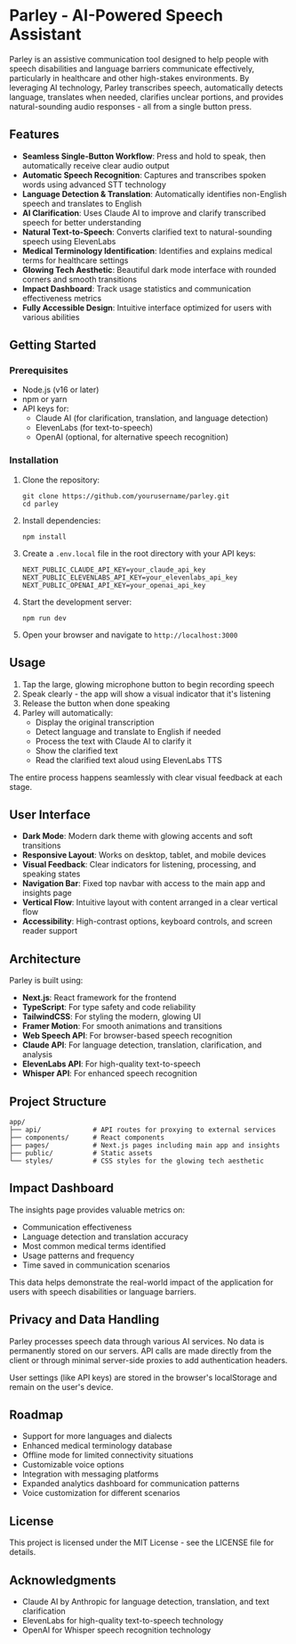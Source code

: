 # Parley - AI-Powered Speech Assistant

Parley is an assistive communication tool designed to help people with speech disabilities and language barriers communicate effectively, particularly in healthcare and other high-stakes environments. By leveraging AI technology, Parley transcribes speech, automatically detects language, translates when needed, clarifies unclear portions, and provides natural-sounding audio responses - all from a single button press.

## Features

- **Seamless Single-Button Workflow**: Press and hold to speak, then automatically receive clear audio output
- **Automatic Speech Recognition**: Captures and transcribes spoken words using advanced STT technology
- **Language Detection & Translation**: Automatically identifies non-English speech and translates to English
- **AI Clarification**: Uses Claude AI to improve and clarify transcribed speech for better understanding
- **Natural Text-to-Speech**: Converts clarified text to natural-sounding speech using ElevenLabs
- **Medical Terminology Identification**: Identifies and explains medical terms for healthcare settings
- **Glowing Tech Aesthetic**: Beautiful dark mode interface with rounded corners and smooth transitions
- **Impact Dashboard**: Track usage statistics and communication effectiveness metrics
- **Fully Accessible Design**: Intuitive interface optimized for users with various abilities

## Getting Started

### Prerequisites

- Node.js (v16 or later)
- npm or yarn
- API keys for:
  - Claude AI (for clarification, translation, and language detection)
  - ElevenLabs (for text-to-speech)
  - OpenAI (optional, for alternative speech recognition)

### Installation

1. Clone the repository:
   ```
   git clone https://github.com/yourusername/parley.git
   cd parley
   ```

2. Install dependencies:
   ```
   npm install
   ```

3. Create a `.env.local` file in the root directory with your API keys:
   ```
   NEXT_PUBLIC_CLAUDE_API_KEY=your_claude_api_key
   NEXT_PUBLIC_ELEVENLABS_API_KEY=your_elevenlabs_api_key
   NEXT_PUBLIC_OPENAI_API_KEY=your_openai_api_key
   ```

4. Start the development server:
   ```
   npm run dev
   ```

5. Open your browser and navigate to `http://localhost:3000`

## Usage

1. Tap the large, glowing microphone button to begin recording speech
2. Speak clearly - the app will show a visual indicator that it's listening
3. Release the button when done speaking
4. Parley will automatically:
   - Display the original transcription
   - Detect language and translate to English if needed
   - Process the text with Claude AI to clarify it
   - Show the clarified text
   - Read the clarified text aloud using ElevenLabs TTS

The entire process happens seamlessly with clear visual feedback at each stage.

## User Interface

- **Dark Mode**: Modern dark theme with glowing accents and soft transitions
- **Responsive Layout**: Works on desktop, tablet, and mobile devices
- **Visual Feedback**: Clear indicators for listening, processing, and speaking states
- **Navigation Bar**: Fixed top navbar with access to the main app and insights page
- **Vertical Flow**: Intuitive layout with content arranged in a clear vertical flow
- **Accessibility**: High-contrast options, keyboard controls, and screen reader support

## Architecture

Parley is built using:

- **Next.js**: React framework for the frontend
- **TypeScript**: For type safety and code reliability
- **TailwindCSS**: For styling the modern, glowing UI
- **Framer Motion**: For smooth animations and transitions
- **Web Speech API**: For browser-based speech recognition
- **Claude API**: For language detection, translation, clarification, and analysis
- **ElevenLabs API**: For high-quality text-to-speech
- **Whisper API**: For enhanced speech recognition

## Project Structure

```
app/
├── api/             # API routes for proxying to external services
├── components/      # React components
├── pages/           # Next.js pages including main app and insights
├── public/          # Static assets
└── styles/          # CSS styles for the glowing tech aesthetic
```

## Impact Dashboard

The insights page provides valuable metrics on:

- Communication effectiveness
- Language detection and translation accuracy
- Most common medical terms identified
- Usage patterns and frequency
- Time saved in communication scenarios

This data helps demonstrate the real-world impact of the application for users with speech disabilities or language barriers.

## Privacy and Data Handling

Parley processes speech data through various AI services. No data is permanently stored on our servers. API calls are made directly from the client or through minimal server-side proxies to add authentication headers.

User settings (like API keys) are stored in the browser's localStorage and remain on the user's device.

## Roadmap

- Support for more languages and dialects
- Enhanced medical terminology database
- Offline mode for limited connectivity situations
- Customizable voice options
- Integration with messaging platforms
- Expanded analytics dashboard for communication patterns
- Voice customization for different scenarios

## License

This project is licensed under the MIT License - see the LICENSE file for details.

## Acknowledgments

- Claude AI by Anthropic for language detection, translation, and text clarification
- ElevenLabs for high-quality text-to-speech technology
- OpenAI for Whisper speech recognition technology